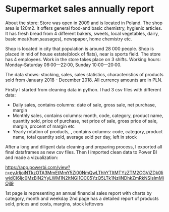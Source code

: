 # Supermarket sales annually report 

About the store:
Store was open in 2009 and is located in Poland. The shop area is 120m2. It offers general food-and basic chemistry, hygienic articles.
It has fresh bread from 4 different bakers, sweets, local vegetables, dairy, basic meat(ham,sausages), newspaper, home chemistry etc.

Shop is located in city that population is around 28 000 people.
Shop is placed in mid of house estate(block of flats), near is sports field.
The store has 4 employees. Work in the store takes place on 3 shifts.
Working hours: Monday-Saturday 06:00—22:00, Sunday 10:00—20:00.




  The data shows: stocking, sales, sales statistics, characteristics of products sold from January 2018 - December 2018.
All currency amounts are in PLN.

Firstly I started from cleaning data in python. I had 3 csv files with different data:

- Daily sales, contains columns: date of sale, gross sale, net purchase, margin
- Monthly sales,  contains columns: month, code, category, product name, quantity sold, price of purchase, 
                                    net price of sale, gross price of sale, margin, procent of margin  etc
- Yearly rotation of products, , contains columns: code, category, product name, total quantity sold, average sold per day, left in stock

After a long and diligent data cleaning and preparing process, I exported all final dataframes as new csv files.
Then I imported clean data to Power BI and made a vizualization: 

https://app.powerbi.com/view?r=eyJrIjoiNTkzOTA3MmEtMmY5Zi00NmQwLThhYTItMTYzZTM2OGViZDk0IiwidCI6Ijc0MzBlN2YyLWM1N2ItNGI1OC05YzQ5LTk1NzliNDhkZmRkNSIsImMiOjl9

1st page is representing an annual financial sales report with charts by category, month and weekday
2nd page has a detailed report of products sold, prices and costs, margins, stock leftovers

